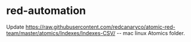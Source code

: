 # red-automation

Update
https://raw.githubusercontent.com/redcanaryco/atomic-red-team/master/atomics/Indexes/Indexes-CSV/ -- mac linux
Atomics folder.